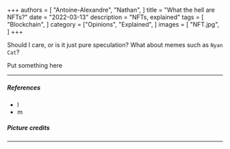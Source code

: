 +++
authors = [
    "Antoine-Alexandre", "Nathan",
]
title = "What the hell are NFTs?"
date = "2022-03-13"
description = "NFTs, explained"
tags = [
    "Blockchain",
]
category = ["Opinions", "Explained", ]
images = [
    "NFT.jpg",
]
+++

Should I care, or is it just pure speculation? What about memes such as `Nyan Cat`?


Put something here 

***
##### References 
- l
- m

##### Picture credits

***
